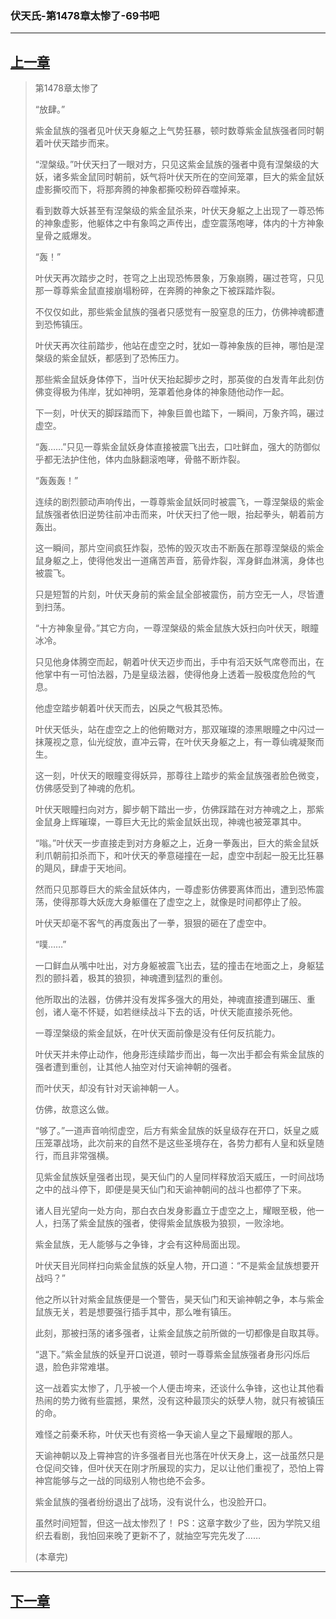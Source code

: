 ### 伏天氏-第1478章太惨了-69书吧

--------
[上一章](./b8c05ae00369d1b9da36e1784f440a1f.md)
--------


>
>
>
>第1478章太惨了
>
>“放肆。”
>
>紫金鼠族的强者见叶伏天身躯之上气势狂暴，顿时数尊紫金鼠族强者同时朝着叶伏天踏步而来。
>
>“涅槃级。”叶伏天扫了一眼对方，只见这紫金鼠族的强者中竟有涅槃级的大妖，诸多紫金鼠同时朝前，妖气将叶伏天所在的空间笼罩，巨大的紫金鼠妖虚影撕咬而下，将那奔腾的神象都撕咬粉碎吞噬掉来。
>
>看到数尊大妖甚至有涅槃级的紫金鼠杀来，叶伏天身躯之上出现了一尊恐怖的神象虚影，他躯体之中有象鸣之声传出，虚空震荡咆哮，体内的十方神象皇骨之威爆发。
>
>“轰！”
>
>叶伏天再次踏步之时，苍穹之上出现恐怖景象，万象崩腾，碾过苍穹，只见那一尊尊紫金鼠直接崩塌粉碎，在奔腾的神象之下被踩踏炸裂。
>
>不仅仅如此，那些紫金鼠族的强者只感觉有一股窒息的压力，仿佛神魂都遭到恐怖镇压。
>
>叶伏天再次往前踏步，他站在虚空之时，犹如一尊神象族的巨神，哪怕是涅槃级的紫金鼠妖，都感到了恐怖压力。
>
>那些紫金鼠妖身体停下，当叶伏天抬起脚步之时，那英俊的白发青年此刻仿佛变得极为伟岸，犹如神明，笼罩着他身体的神象随他动作一起。
>
>下一刻，叶伏天的脚踩踏而下，神象巨兽也踏下，一瞬间，万象齐鸣，碾过虚空。
>
>“轰……”只见一尊紫金鼠妖身体直接被震飞出去，口吐鲜血，强大的防御似乎都无法护住他，体内血脉翻滚咆哮，骨骼不断炸裂。
>
>“轰轰轰！”
>
>连续的剧烈颤动声响传出，一尊尊紫金鼠妖同时被震飞，一尊涅槃级的紫金鼠族强者依旧逆势往前冲击而来，叶伏天扫了他一眼，抬起拳头，朝着前方轰出。
>
>这一瞬间，那片空间疯狂炸裂，恐怖的毁灭攻击不断轰在那尊涅槃级的紫金鼠身躯之上，使得他发出一道痛苦声音，筋骨炸裂，浑身鲜血淋漓，身体也被震飞。
>
>只是短暂的片刻，叶伏天身前的紫金鼠全部被震伤，前方空无一人，尽皆遭到扫荡。
>
>“十方神象皇骨。”其它方向，一尊涅槃级的紫金鼠族大妖扫向叶伏天，眼瞳冰冷。
>
>只见他身体腾空而起，朝着叶伏天迈步而出，手中有滔天妖气席卷而出，在他掌中有一可怕法器，乃是皇级法器，使得他身上透着一股极度危险的气息。
>
>他虚空踏步朝着叶伏天而去，凶戾之气极其恐怖。
>
>叶伏天低头，站在虚空之上的他俯瞰对方，那双璀璨的漆黑眼瞳之中闪过一抹蔑视之意，仙光绽放，直冲云霄，在叶伏天身躯之上，有一尊仙魂凝聚而生。
>
>这一刻，叶伏天的眼瞳变得妖异，那尊往上踏步的紫金鼠族强者脸色微变，仿佛感受到了神魂的危机。
>
>叶伏天眼瞳扫向对方，脚步朝下踏出一步，仿佛踩踏在对方神魂之上，那紫金鼠身上辉璀璨，一尊巨大无比的紫金鼠妖出现，神魂也被笼罩其中。
>
>“嗡。”叶伏天一步直接走到对方身躯之上，近身一拳轰出，巨大的紫金鼠妖利爪朝前扣杀而下，和叶伏天的拳意碰撞在一起，虚空中刮起一股无比狂暴的飓风，肆虐于天地间。
>
>然而只见那尊巨大的紫金鼠妖体内，一尊虚影仿佛要离体而出，遭到恐怖震荡，使得那尊大妖庞大身躯僵在了虚空之上，就像是时间都停止了般。
>
>叶伏天却毫不客气的再度轰出了一拳，狠狠的砸在了虚空中。
>
>“噗……”
>
>一口鲜血从嘴中吐出，对方身躯被震飞出去，猛的撞击在地面之上，身躯猛烈的颤抖着，极其的狼狈，神魂遭到猛烈的重创。
>
>他所取出的法器，仿佛并没有发挥多强大的用处，神魂直接遭到碾压、重创，诸人毫不怀疑，如若继续战斗下去的话，叶伏天能直接杀死他。
>
>一尊涅槃级的紫金鼠妖，在叶伏天面前像是没有任何反抗能力。
>
>叶伏天并未停止动作，他身形连续踏步而出，每一次出手都会有紫金鼠族的强者遭到重创，让其他人抽空对付天谕神朝的强者。
>
>而叶伏天，却没有针对天谕神朝一人。
>
>仿佛，故意这么做。
>
>“够了。”一道声音响彻虚空，后方有紫金鼠族的妖皇级存在开口，妖皇之威压笼罩战场，此次前来的自然不是这些圣境存在，各势力都有人皇和妖皇随行，而且非常强横。
>
>见紫金鼠族妖皇强者出现，昊天仙门的人皇同样释放滔天威压，一时间战场之中的战斗停下，即便是昊天仙门和天谕神朝间的战斗也都停了下来。
>
>诸人目光望向一处方向，那白衣白发身影矗立于虚空之上，耀眼至极，他一人，扫荡了紫金鼠族的强者，使得紫金鼠族极为狼狈，一败涂地。
>
>紫金鼠族，无人能够与之争锋，才会有这种局面出现。
>
>叶伏天目光同样扫向紫金鼠族的妖皇人物，开口道：“不是紫金鼠族想要开战吗？”
>
>他之所以针对紫金鼠族便是一个警告，昊天仙门和天谕神朝之争，本与紫金鼠族无关，若是想要强行插手其中，那么唯有镇压。
>
>此刻，那被扫荡的诸多强者，让紫金鼠族之前所做的一切都像是自取其辱。
>
>“退下。”紫金鼠族的妖皇开口说道，顿时一尊尊紫金鼠族强者身形闪烁后退，脸色非常难堪。
>
>这一战着实太惨了，几乎被一个人便击垮来，还谈什么争锋，这也让其他看热闹的势力微有些震撼，果然，没有这种最顶尖的妖孽人物，就只有被镇压的命。
>
>难怪之前秦禾称，叶伏天也有资格一争天谕人皇之下最耀眼的那人。
>
>天谕神朝以及上霄神宫的许多强者目光也落在叶伏天身上，这一战虽然只是仓促间交锋，但叶伏天在刚才所展现的实力，足以让他们重视了，恐怕上霄神宫能够与之一战的同级别人物也绝不会多。
>
>紫金鼠族的强者纷纷退出了战场，没有说什么，也没脸开口。
>
>虽然时间短暂，但这一战太惨烈了！
>PS：这章字数少了些，因为学院又组织去看剧，我怕回来晚了更新不了，就抽空写完先发了……
>
>(本章完)
>
>

--------
[下一章](./b90cac66df4ecace1a26181ebdc40324.md)
--------
